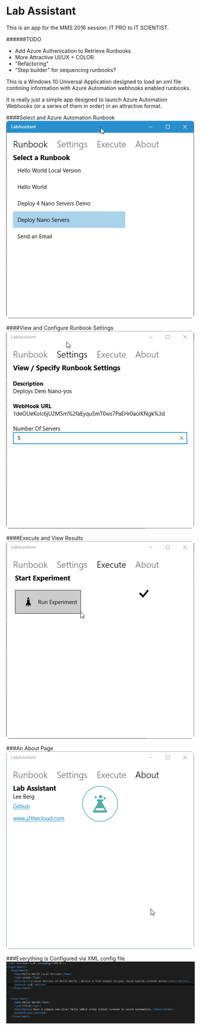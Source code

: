 # Lab Assistant
This is an app for the MMS 2016 session: IT PRO to IT SCIENTIST.

######TODO
* Add Azure Authenication to Retrieve Runbooks
* More Attractive UI/UX + COLOR
* "Refactoring"
* "Step builder" for sequencing runbooks?
  
This is a Windows 10 Universal Application designed to load an xml file contining information with Azure Automation webhooks enabled runbooks. 

It is really just a simple app designed to launch Azure Automation Webhooks (or a series of them in order) in an attractive format.

####Select and Azure Automation Runbook
![alt tag](https://raw.githubusercontent.com/bergotronic/LabAssistant/master/ReadMe/LabAssistant1.png)

####View and Configure Runbook Settings
![alt tag](https://raw.githubusercontent.com/bergotronic/LabAssistant/master/ReadMe/LabAssistant2.png)

####Execute and View Results
![alt tag](https://raw.githubusercontent.com/bergotronic/LabAssistant/master/ReadMe/LabAssistant3.png)

###An About Page
![alt tag](https://raw.githubusercontent.com/bergotronic/LabAssistant/master/ReadMe/LabAssistant4.png)

###Everything is Configured via XML config file
![alt tag](https://raw.githubusercontent.com/bergotronic/LabAssistant/master/ReadMe/LabAssistant5.png)

